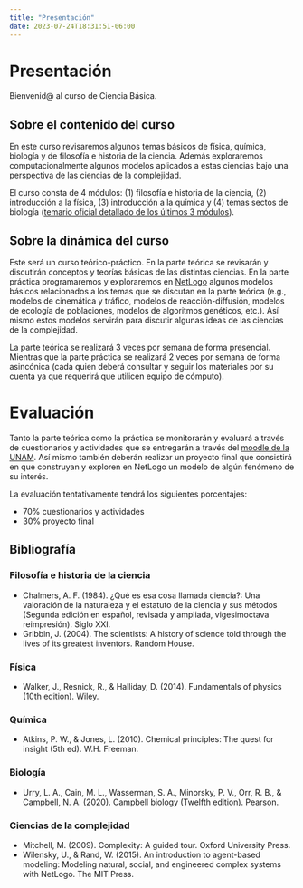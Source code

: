 ```yaml
---
title: "Presentación"
date: 2023-07-24T18:31:51-06:00
---
```


# Presentación

Bienvenid@ al curso de Ciencia Básica.

## Sobre el contenido del curso

En este curso revisaremos algunos temas básicos de física, química, biología y de filosofía e historia de la ciencia. Además exploraremos computacionalmente algunos modelos aplicados a estas ciencias bajo una perspectiva de las ciencias de la complejidad.

El curso consta de 4 módulos: (1) filosofía e historia de la ciencia, (2) introducción a la física, (3) introducción a la química y (4) temas sectos de biología ([temario oficial detallado de los últimos 3 módulos](https://web.fciencias.unam.mx/asignaturas/757.pdf)). 

## Sobre la dinámica del curso

Este será un curso teórico-práctico. En la parte teórica se revisarán y discutirán conceptos y teorías básicas de las distintas ciencias. En la parte práctica programaremos y exploraremos en [NetLogo](https://ccl.northwestern.edu/netlogo/) algunos modelos básicos relacionados a los temas que se discutan en la parte teórica (e.g., modelos de cinemática y tráfico, modelos de reacción-diffusión, modelos de ecología de poblaciones, modelos de algoritmos genéticos, etc.). Así mismo estos modelos servirán para discutir algunas ideas de las ciencias de la complejidad.

La parte teórica se realizará 3 veces por semana de forma presencial. Mientras que la parte práctica se realizará 2 veces por semana de forma asincónica (cada quien deberá consultar y seguir los materiales por su cuenta ya que requerirá que utilicen equipo de cómputo).

# Evaluación

Tanto la parte teórica como la práctica se monitorarán y evaluará a través de cuestionarios y actividades que se entregarán a través del [moodle de la UNAM](https://aulas-virtuales.cuaieed.unam.mx/). Así mismo también deberán realizar un proyecto final que consistirá en que construyan y exploren en NetLogo un modelo de algún fenómeno de su interés.

La evaluación tentativamente tendrá los siguientes porcentajes:

- 70% cuestionarios y actividades
- 30% proyecto final

## Bibliografía

### Filosofía e historia de la ciencia

-   Chalmers, A. F. (1984). ¿Qué es esa cosa llamada ciencia?: Una valoración de la naturaleza y el estatuto de la ciencia y sus métodos (Segunda edición en español, revisada y ampliada, vigesimoctava reimpresión). Siglo XXI.
-   Gribbin, J. (2004). The scientists: A history of science told through the lives of its greatest inventors. Random House.

### Física

-   Walker, J., Resnick, R., & Halliday, D. (2014). Fundamentals of physics (10th edition). Wiley.

### Química

-   Atkins, P. W., & Jones, L. (2010). Chemical principles: The quest for insight (5th ed). W.H. Freeman.

### Biología

-   Urry, L. A., Cain, M. L., Wasserman, S. A., Minorsky, P. V., Orr, R. B., & Campbell, N. A. (2020). Campbell biology (Twelfth edition). Pearson.


### Ciencias de la complejidad

-   Mitchell, M. (2009). Complexity: A guided tour. Oxford University Press.
-   Wilensky, U., & Rand, W. (2015). An introduction to agent-based modeling: Modeling natural, social, and engineered complex systems with NetLogo. The MIT Press.


